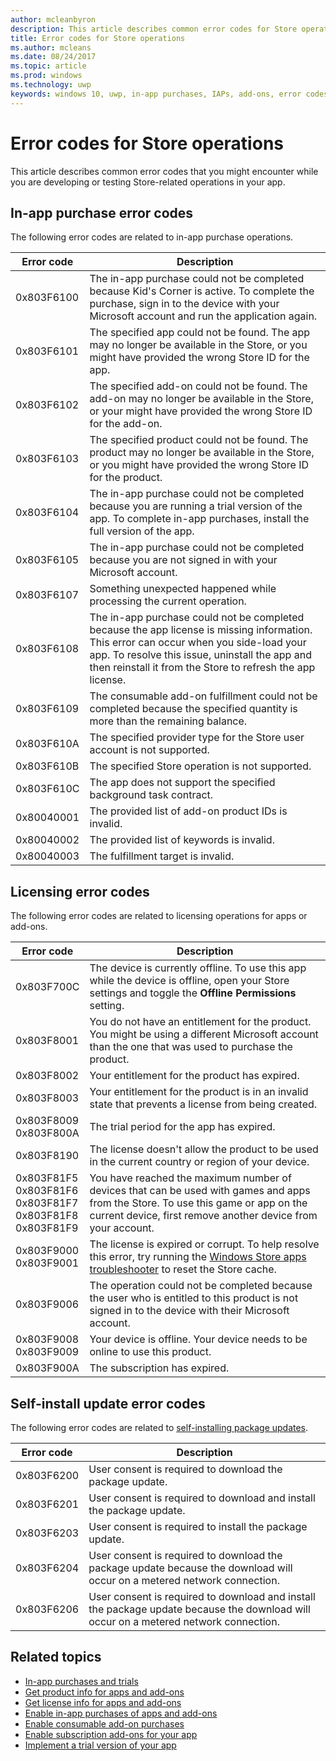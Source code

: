 ```yaml
---
author: mcleanbyron
description: This article describes common error codes for Store operations for apps and add-ons, including in-app purchasing, licensing, and self-install app updates.
title: Error codes for Store operations
ms.author: mcleans
ms.date: 08/24/2017
ms.topic: article
ms.prod: windows
ms.technology: uwp
keywords: windows 10, uwp, in-app purchases, IAPs, add-ons, error codes
---
```


# Error codes for Store operations

<!-- confirm whether symbolic names are defined for app developers, or do they just handle direct error code values -->

This article describes common error codes that you might encounter while you are developing or testing Store-related operations in your app.

## In-app purchase error codes

The following error codes are related to in-app purchase operations.

|  Error code  |  Description  |
|--------------|---------------|
| 0x803F6100   | The in-app purchase could not be completed because Kid's Corner is active. To complete the purchase, sign in to the device with your Microsoft account and run the application again.               |
| 0x803F6101   | The specified app could not be found. The app may no longer be available in the Store, or you might have provided the wrong Store ID for the app.     |
| 0x803F6102   | The specified add-on could not be found. The add-on may no longer be available in the Store, or your  might have provided the wrong Store ID for the add-on.                                               |
| 0x803F6103   | The specified product could not be found. The product may no longer be available in the Store, or you might have provided the wrong Store ID for the product.                                          |
| 0x803F6104   | The in-app purchase could not be completed because you are running a trial version of the app. To complete in-app purchases, install the full version of the app.               |
| 0x803F6105   | The in-app purchase could not be completed because you are not signed in with your Microsoft account.                                              |
| 0x803F6107   | Something unexpected happened while processing the current operation.                                             |
| 0x803F6108   | The in-app purchase could not be completed because the app license is missing information. This error can occur when you side-load your app. To resolve this issue, uninstall the app and then reinstall it from the Store to refresh the app license.                                          |
| 0x803F6109   | The consumable add-on fulfillment could not be completed because the specified quantity is more than the remaining balance.        |
| 0x803F610A   | The specified provider type for the Store user account is not supported.                                            |
| 0x803F610B   | The specified Store operation is not supported.                                             |
| 0x803F610C   | The app does not support the specified background task contract.                                             |
| 0x80040001   | The provided list of add-on product IDs is invalid.                        |
| 0x80040002   | The provided list of keywords is invalid.                   |
| 0x80040003   | The fulfillment target is invalid.                       |

## Licensing error codes

The following error codes are related to licensing operations for apps or add-ons.

|  Error code  |  Description  |
|--------------|---------------|
| 0x803F700C   | The device is currently offline. To use this app while the device is offline, open your Store settings and toggle the **Offline Permissions** setting.            |
| 0x803F8001   | You do not have an entitlement for the product. You might be using a different Microsoft account than the one that was used to purchase the product.           |
| 0x803F8002   | Your entitlement for the product has expired.           |
| 0x803F8003   | Your entitlement for the product is in an invalid state that prevents a license from being created.   |
| 0x803F8009<br/>0x803F800A   | The trial period for the app has expired.   |
| 0x803F8190   |  The license doesn't allow the product to be used in the current country or region of your device.  |
| 0x803F81F5<br/>0x803F81F6<br/>0x803F81F7<br/>0x803F81F8<br/>0x803F81F9   |  You have reached the maximum number of devices that can be used with games and apps from the Store. To use this game or app on the current device, first remove another device from your account.  |
| 0x803F9000<br/>0x803F9001    |  The license is expired or corrupt. To help resolve this error, try running the [Windows Store apps troubleshooter](https://support.microsoft.com/help/4027498/windows-run-the-troubleshooter-for-windows-apps) to reset the Store cache.     |
| 0x803F9006    |  The operation could not be completed because the user who is entitled to this product is not signed in to the device with their Microsoft account.            |
| 0x803F9008<br/>0x803F9009    |  Your device is offline. Your device needs to be online to use this product.            |
| 0x803F900A    |  The subscription has expired.            |


## Self-install update error codes

The following error codes are related to [self-installing package updates](../packaging/self-install-package-updates.md).

|  Error code  |  Description  |
|--------------|---------------|
| 0x803F6200   | User consent is required to download the package update.               |
| 0x803F6201   | User consent is required to download and install the package update.                                                  |
| 0x803F6203   | User consent is required to install the package update.                                         |
| 0x803F6204   | User consent is required to download the package update because the download will occur on a metered network connection.                                             |
| 0x803F6206   | User consent is required to download and install the package update because the download will occur on a metered network connection.     |


## Related topics

* [In-app purchases and trials](in-app-purchases-and-trials.md)
* [Get product info for apps and add-ons](get-product-info-for-apps-and-add-ons.md)
* [Get license info for apps and add-ons](get-license-info-for-apps-and-add-ons.md)
* [Enable in-app purchases of apps and add-ons](enable-in-app-purchases-of-apps-and-add-ons.md)
* [Enable consumable add-on purchases](enable-consumable-add-on-purchases.md)
* [Enable subscription add-ons for your app](enable-subscription-add-ons-for-your-app.md)
* [Implement a trial version of your app](implement-a-trial-version-of-your-app.md)
